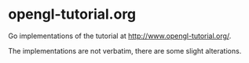 # opengl-tutorial.org

Go implementations of the tutorial at http://www.opengl-tutorial.org/.

The implementations are not verbatim, there are some slight alterations.